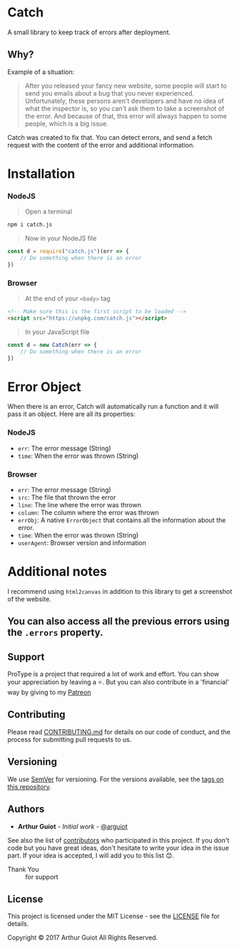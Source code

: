 # Catch
A small library to keep track of errors after deployment.

## Why?

Example of a situation:
> After you released your fancy new website, some people will start to send you emails about a bug that you never experienced. Unfortunately, these persons aren't developers and have no idea of what the inspector is, so you can't ask them to take a screenshot of the error. And because of that, this error will always happen to some people, which is a big issue.

Catch was created to fix that. You can detect errors, and send a fetch request with the content of the error and additional information.

# Installation

### NodeJS

> Open a terminal

```bash
npm i catch.js
```

> Now in your NodeJS file

```js
const d = require("catch.js")(err => {
	// Do something when there is an error
})
```

### Browser

> At the end of your `<body>` tag

```html
<!-- Make sure this is the first script to be loaded -->
<script src="https://unpkg.com/catch.js"></script>
```

> In your JavaScript file

```js
const d = new Catch(err => {
	// Do something when there is an error
})
```

# Error Object
When there is an error, Catch will automatically run a function and it will pass it an object. Here are all its properties:

### NodeJS
- `err`: The error message (String)
- `time`: When the error was thrown (String)

### Browser
- `err`: The error message (String)
- `src`: The file that thrown the error
- `line`: The line where the error was thrown
- `column`: The column where the error was thrown
- `errObj`: A native `ErrorObject` that contains all the information about the error.
- `time`: When the error was thrown (String)
- `userAgent`: Browser version and information

# Additional notes
I recommend using `html2canvas` in addition to this library to get a screenshot of the website.

You can also access all the previous errors using the `.errors` property.
---
## Support
ProType is a project that required a lot of work and effort. You can show your appreciation by leaving a ⭐️. But you can also contribute in a 'financial' way by giving to my [Patreon](https://www.patreon.com/bePatron?u=10987869)

## Contributing

Please read [CONTRIBUTING.md](./CONTRIBUTING.md) for details on our code of conduct, and the process for submitting pull requests to us.

## Versioning

We use [SemVer](http://semver.org/) for versioning. For the versions available, see the [tags on this repository](https://github.com/arguiot/ProType/tags).

## Authors

- **Arthur Guiot** - *Initial work* - [@arguiot](https://github.com/arguiot)

See also the list of [contributors](https://github.com/arguiot/ProType/contributors) who participated in this project. If you don't code but you have great ideas, don't hesitate to write your idea in the issue part. If your idea is accepted, I will add you to this list 😊.
<dl>
  <dt>Thank You</dt>
  <dd>for support</dd>


## License

This project is licensed under the MIT License - see the [LICENSE](LICENSE) file for details.

Copyright &copy; 2017 Arthur Guiot All Rights Reserved.
